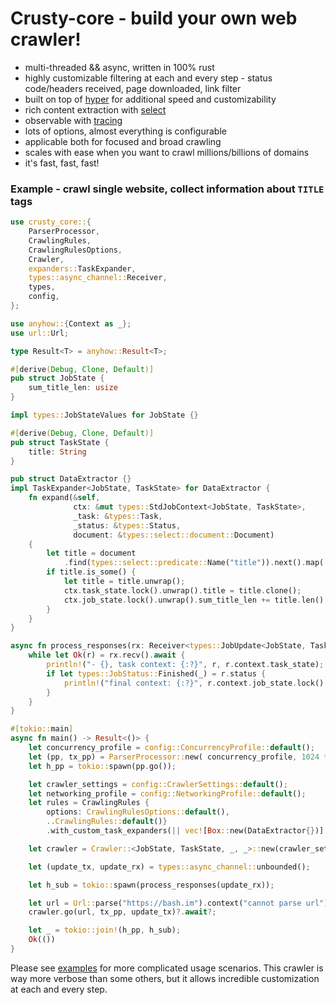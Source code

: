 # Crusty-core - build your own web crawler!
 - multi-threaded && async, written in 100% rust
 - highly customizable filtering at each and every step - status code/headers received, page downloaded, link filter
 - built on top of [hyper](https://github.com/hyperium/hyper) for additional speed and customizability  
 - rich content extraction with [select](https://github.com/utkarshkukreti/select.rs)
 - observable with [tracing](https://github.com/tokio-rs/tracing)
 - lots of options, almost everything is configurable
 - applicable both for focused and broad crawling
 - scales with ease when you want to crawl millions/billions of domains
 - it's fast, fast, fast!

### Example - crawl single website, collect information about `TITLE` tags 

```rust
use crusty_core::{
    ParserProcessor,
    CrawlingRules,
    CrawlingRulesOptions,
    Crawler,
    expanders::TaskExpander,
    types::async_channel::Receiver,
    types,
    config,
};

use anyhow::{Context as _};
use url::Url;

type Result<T> = anyhow::Result<T>;

#[derive(Debug, Clone, Default)]
pub struct JobState {
    sum_title_len: usize
}

impl types::JobStateValues for JobState {}

#[derive(Debug, Clone, Default)]
pub struct TaskState {
    title: String
}

pub struct DataExtractor {}
impl TaskExpander<JobState, TaskState> for DataExtractor {
    fn expand(&self,
              ctx: &mut types::StdJobContext<JobState, TaskState>,
              _task: &types::Task,
              _status: &types::Status,
              document: &types::select::document::Document)
    {
        let title = document
            .find(types::select::predicate::Name("title")).next().map(|v|v.text());
        if title.is_some() {
            let title = title.unwrap();
            ctx.task_state.lock().unwrap().title = title.clone();
            ctx.job_state.lock().unwrap().sum_title_len += title.len();
        }
    }
}

async fn process_responses(rx: Receiver<types::JobUpdate<JobState, TaskState>>) {
    while let Ok(r) = rx.recv().await {
        println!("- {}, task context: {:?}", r, r.context.task_state);
        if let types::JobStatus::Finished(_) = r.status {
            println!("final context: {:?}", r.context.job_state.lock().unwrap());
        }
    }
}

#[tokio::main]
async fn main() -> Result<()> {
    let concurrency_profile = config::ConcurrencyProfile::default();
    let (pp, tx_pp) = ParserProcessor::new( concurrency_profile, 1024 * 1024 * 32);
    let h_pp = tokio::spawn(pp.go());

    let crawler_settings = config::CrawlerSettings::default();
    let networking_profile = config::NetworkingProfile::default();
    let rules = CrawlingRules {
        options: CrawlingRulesOptions::default(),
        ..CrawlingRules::default()}
        .with_custom_task_expanders(|| vec![Box::new(DataExtractor{})] );

    let crawler = Crawler::<JobState, TaskState, _, _>::new(crawler_settings, networking_profile, rules);

    let (update_tx, update_rx) = types::async_channel::unbounded();

    let h_sub = tokio::spawn(process_responses(update_rx));

    let url = Url::parse("https://bash.im").context("cannot parse url")?;
    crawler.go(url, tx_pp, update_tx)?.await?;

    let _ = tokio::join!(h_pp, h_sub);
    Ok(())
}
```

Please see [examples](examples) for more complicated usage scenarios. 
This crawler is way more verbose than some others, but it allows incredible customization at each and every step.